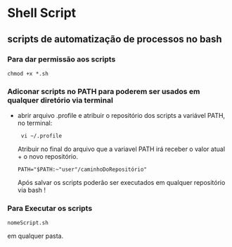 # Shell Script
## scripts de automatização de processos no bash

### Para dar permissão aos scripts
    chmod +x *.sh 


### Adiconar scripts no PATH para poderem ser usados em qualquer diretório via terminal

- abrir arquivo .profile e atribuir o repositório dos scripts a variável PATH, no terminal:  
      
       vi ~/.profile  
      
    Atribuir no final do arquivo que a variavel PATH irá receber o valor atual + o novo repositório.  
      
      PATH="$PATH:~"user"/caminhoDoRepositório"
    Após salvar os scripts poderão ser executados em qualquer repositório via bash !

### Para Executar os scripts
    nomeScript.sh 
      
  em qualquer pasta.

